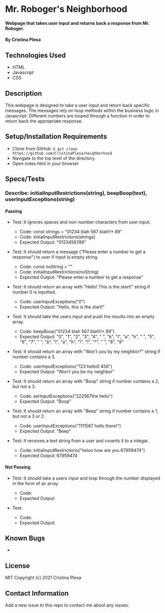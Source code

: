 # Mr. Roboger's Neighborhood

#### Webpage that takes user input and returns back a response from Mr. Roboger.

#### By Cristina Plesa

## Technologies Used

* HTML
* Javascript
* CSS

## Description

This webpage is designed to take a user input and return back specific messages. The messages rely on loop methods within the business logic in Javascript. Different numbers are looped through a function in order to return back the appropriate response.

## Setup/Installation Requirements

* Clone from GitHub: `$ git clone https://github.com/CristinaPlesa/neighborhood`
* Navigate to the top level of the directory.
* Open index.html in your browser

## Specs/Tests

### Describe: initialInputRestrictions(string), beepBoop(text), userInputExceptions(string)

#### Passing

* Test: It ignores spaces and non-number characters from user input.
  * Code: const strings = "01234 blah 567 blah!!* 89"
  * Code: initialInputRestrictions(strings)
  * Expected Output: "0123456789"

* Test: It should return a message ("Please enter a number to get a response") to user if input is empty string.
  * Code: const noString = ""
  * Code: initialInputRestrictions(noString)
  * Expected Output: "Please enter a number to get a response"

* Test: It should return an array with "Hello! This is the start!" string if number 0 is inputted.
  * Code: userInputExceptions("0")
  * Expected Output: "Hello, this is the start!"

* Test: It should take the users input and push the results into an empty array.
  * Code: beepBoop("01234 blah 567 blah!!* 89")
  * Expected Output: "0", "1", "2", "3", "4", " ", "b", "l", "a", "h", " ", "5", "6", "7", " ", "b", "l", "a", "h", "!", "!", "*", " ", "8", "9"

* Test: It should return an array with "Won't you by my neighbor?" string if number contains a 3.
  * Code: userInputExceptions("123 hello0 456")
  * Expected Output: "Won't you be my neighbor"

* Test: It should return an array with "Boop" string if number contains a 2, but not a 3.
  * Code: serInputExceptions("222567the hello")
  * Expected Output: "Boop"

* Test: It should return an array with "Beep" string if number contains a 1, but not a 3 or 2.
  * Code: userInputExceptions("1111567 hello there!")
  * Expected Output: "Beep"

* Test: It receives a text string from a user and coverts it to a integar.
  * Code: initialInputRestrictions("heloo how are you 67959474")
  * Expected Output: 67959474

#### Not Passing

* Test: It should take a users input and loop through the number displayed in the form of an array.
  * Code:
  * Expected Output:

* Test: 
  * Code: 
  * Expected Output:

## Known Bugs

* 

## License

MIT Copyright (c) 2021 Cristina Plesa

## Contact Information

Add a new issue to this repo to contact me about any issues.